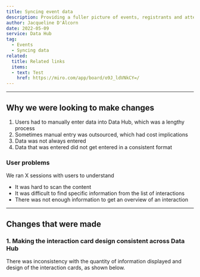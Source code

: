 ```yaml
---
title: Syncing event data
description: Providing a fuller picture of events, registrants and attendees by syncing data rather than relying on manual entry.
author: Jacqueline D'Alcorn
date: 2022-05-09
service: Data Hub
tag:
  - Events
  - Syncing data
related:
  title: Related links
  items:
  - text: Test
    href: https://miro.com/app/board/o9J_ldVNkCY=/
---
```


***

## Why we were looking to make changes
1. Users had to manually enter data into Data Hub, which was a lengthy process
2. Sometimes manual entry was outsourced, which had cost implications
3. Data was not always entered
4. Data that was entered did not get entered in a consistent format

### User problems
We ran X sessions with users to understand

* It was hard to scan the content
* It was difficult to find specific information from the list of interactions
* There was not enough information to get an overview of an interaction

***
## Changes that were made
### 1. Making the interaction card design consistent across Data Hub
There was inconsistency with the quantity of information displayed and design of the interaction cards, as shown below.

